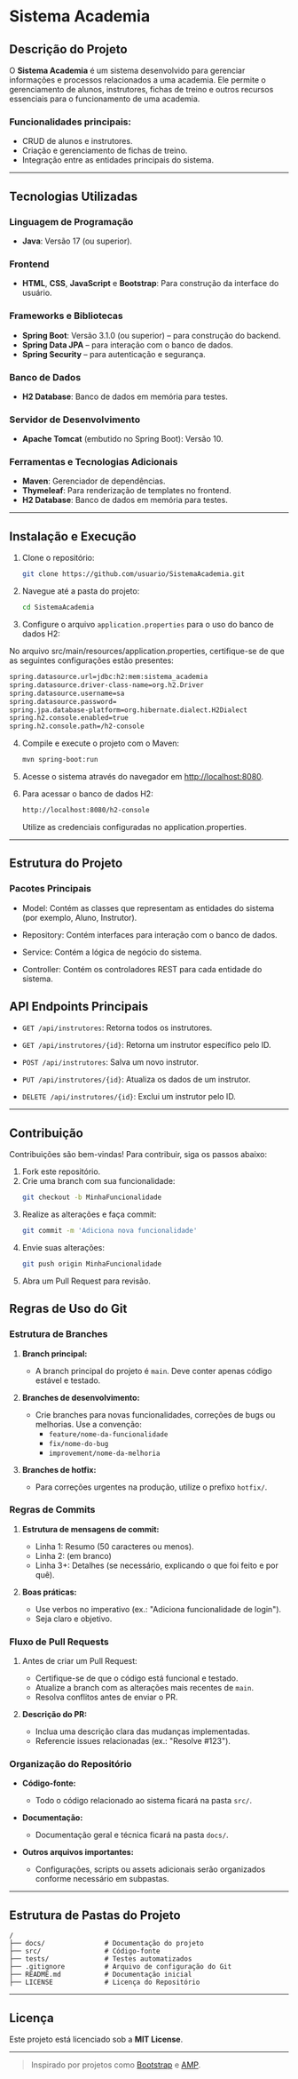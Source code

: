 # Sistema Academia

## Descrição do Projeto

O **Sistema Academia** é um sistema desenvolvido para gerenciar informações e processos relacionados a uma academia. Ele permite o gerenciamento de alunos, instrutores, fichas de treino e outros recursos essenciais para o funcionamento de uma academia. 

### Funcionalidades principais:

- CRUD de alunos e instrutores.
- Criação e gerenciamento de fichas de treino.
- Integração entre as entidades principais do sistema.

---

## Tecnologias Utilizadas

### Linguagem de Programação
- **Java**: Versão 17 (ou superior).

### Frontend
- **HTML**, **CSS**, **JavaScript** e **Bootstrap**: Para construção da interface do usuário.

### Frameworks e Bibliotecas
- **Spring Boot**: Versão 3.1.0 (ou superior) – para construção do backend.
- **Spring Data JPA** – para interação com o banco de dados.
- **Spring Security** – para autenticação e segurança.

### Banco de Dados
- **H2 Database**: Banco de dados em memória para testes.
  
### Servidor de Desenvolvimento
- **Apache Tomcat** (embutido no Spring Boot): Versão 10.

### Ferramentas e Tecnologias Adicionais
- **Maven**: Gerenciador de dependências.
- **Thymeleaf**: Para renderização de templates no frontend.
- **H2 Database**: Banco de dados em memória para testes.

---

## Instalação e Execução

1. Clone o repositório:

   ```bash
   git clone https://github.com/usuario/SistemaAcademia.git
   ```

2. Navegue até a pasta do projeto:

   ```bash
   cd SistemaAcademia
   ```

3. Configure o arquivo `application.properties` para o uso do banco de dados H2:

No arquivo src/main/resources/application.properties, certifique-se de que as seguintes configurações estão presentes:

   ```bash
   spring.datasource.url=jdbc:h2:mem:sistema_academia
   spring.datasource.driver-class-name=org.h2.Driver
   spring.datasource.username=sa
   spring.datasource.password=
   spring.jpa.database-platform=org.hibernate.dialect.H2Dialect
   spring.h2.console.enabled=true
   spring.h2.console.path=/h2-console
   ```

4. Compile e execute o projeto com o Maven:

   ```bash
   mvn spring-boot:run
   ```

5. Acesse o sistema através do navegador em [http://localhost:8080](http://localhost:8080).

6. Para acessar o banco de dados H2:

   ```bash
   http://localhost:8080/h2-console
   ```
   Utilize as credenciais configuradas no application.properties.
---

## Estrutura do Projeto
### Pacotes Principais
   
* Model: Contém as classes que representam as entidades do sistema (por exemplo, Aluno, Instrutor).

* Repository: Contém interfaces para interação com o banco de dados.

* Service: Contém a lógica de negócio do sistema.

* Controller: Contém os controladores REST para cada entidade do sistema.

## API Endpoints Principais
* `GET /api/instrutores`: Retorna todos os instrutores.

* `GET /api/instrutores/{id}`: Retorna um instrutor específico pelo ID.

* `POST /api/instrutores`: Salva um novo instrutor.

* `PUT /api/instrutores/{id}`: Atualiza os dados de um instrutor.

* `DELETE /api/instrutores/{id}`: Exclui um instrutor pelo ID.

---

## Contribuição

Contribuições são bem-vindas! Para contribuir, siga os passos abaixo:

1. Fork este repositório.
2. Crie uma branch com sua funcionalidade:
   ```bash
   git checkout -b MinhaFuncionalidade
   ```
3. Realize as alterações e faça commit:
   ```bash
   git commit -m 'Adiciona nova funcionalidade'
   ```
4. Envie suas alterações:
   ```bash
   git push origin MinhaFuncionalidade
   ```
5. Abra um Pull Request para revisão.

## Regras de Uso do Git

### Estrutura de Branches
1. **Branch principal:**
   - A branch principal do projeto é `main`. Deve conter apenas código estável e testado.
   
2. **Branches de desenvolvimento:**
   - Crie branches para novas funcionalidades, correções de bugs ou melhorias. Use a convenção:
     - `feature/nome-da-funcionalidade`
     - `fix/nome-do-bug`
     - `improvement/nome-da-melhoria`

3. **Branches de hotfix:**
   - Para correções urgentes na produção, utilize o prefixo `hotfix/`.

### Regras de Commits
1. **Estrutura de mensagens de commit:**
   - Linha 1: Resumo (50 caracteres ou menos).
   - Linha 2: (em branco)
   - Linha 3+: Detalhes (se necessário, explicando o que foi feito e por quê).

2. **Boas práticas:**
   - Use verbos no imperativo (ex.: "Adiciona funcionalidade de login").
   - Seja claro e objetivo.

### Fluxo de Pull Requests
1. Antes de criar um Pull Request:
   - Certifique-se de que o código está funcional e testado.
   - Atualize a branch com as alterações mais recentes de `main`.
   - Resolva conflitos antes de enviar o PR.

2. **Descrição do PR:**
   - Inclua uma descrição clara das mudanças implementadas.
   - Referencie issues relacionadas (ex.: "Resolve #123").

### Organização do Repositório
- **Código-fonte:**
  - Todo o código relacionado ao sistema ficará na pasta `src/`.
  
- **Documentação:**
  - Documentação geral e técnica ficará na pasta `docs/`.

- **Outros arquivos importantes:**
  - Configurações, scripts ou assets adicionais serão organizados conforme necessário em subpastas.

---

## Estrutura de Pastas do Projeto
```plaintext
/
├── docs/               # Documentação do projeto
├── src/                # Código-fonte
├── tests/              # Testes automatizados
├── .gitignore          # Arquivo de configuração do Git
├── README.md           # Documentação inicial
├── LICENSE             # Licença do Repositório     
```
---

## Licença

Este projeto está licenciado sob a **MIT License**.

---

> Inspirado por projetos como [Bootstrap](https://github.com/twbs/bootstrap) e [AMP](https://github.com/amphp/amp).
